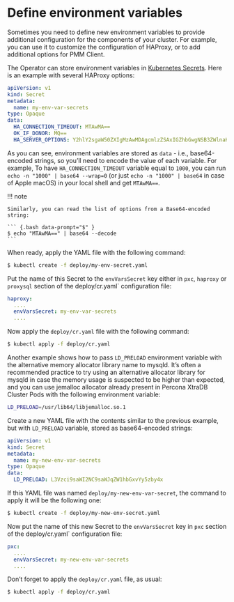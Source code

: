 # Define environment variables

Sometimes you need to define new environment variables to provide additional
configuration for the components of your cluster. For example, you can use it to
customize the configuration of HAProxy, or to add additional options for PMM
Client.

The Operator can store environment variables in [Kubernetes Secrets](https://kubernetes.io/docs/concepts/configuration/secret/). Here is an example with several HAProxy options:

```yaml
apiVersion: v1
kind: Secret
metadata:
  name: my-env-var-secrets
type: Opaque
data:
  HA_CONNECTION_TIMEOUT: MTAwMA==
  OK_IF_DONOR: MQ==
  HA_SERVER_OPTIONS: Y2hlY2sgaW50ZXIgMzAwMDAgcmlzZSAxIGZhbGwgNSB3ZWlnaHQgMQ==
```

As you can see, environment variables are stored as `data` - i.e.,
base64-encoded strings, so you’ll need to encode the value of each variable.
For example, To have `HA_CONNECTION_TIMEOUT` variable equal to `1000`, you
can run `echo -n "1000" | base64 --wrap=0` (or just `echo -n "1000" | base64`
in case of Apple macOS) in your local shell and get `MTAwMA==`.

!!! note

    Similarly, you can read the list of options from a Base64-encoded string:

    ``` {.bash data-prompt="$" }
    $ echo "MTAwMA==" | base64 --decode
    ```

When ready, apply the YAML file with the following command:

``` {.bash data-prompt="$" }
$ kubectl create -f deploy/my-env-secret.yaml
```

Put the name of this Secret to the `envVarsSecret` key either in `pxc`,
`haproxy` or `proxysql` section of the deploy/cr.yaml\` configuration file:

```yaml
haproxy:
  ....
  envVarsSecret: my-env-var-secrets
  ....
```

Now apply the `deploy/cr.yaml` file with the following command:

``` {.bash data-prompt="$" }
$ kubectl apply -f deploy/cr.yaml
```

Another example shows how to pass `LD_PRELOAD` environment variable with the
alternative memory allocator library name to mysqld. It’s often a recommended
practice to try using an alternative allocator library for mysqld in case the
memory usage is suspected to be higher than expected, and you can use jemalloc
allocator already present in Percona XtraDB Cluster Pods with the following
environment variable:

```bash
LD_PRELOAD=/usr/lib64/libjemalloc.so.1
```

Create a new YAML file with the contents similar to the previous example, but
with `LD_PRELOAD` variable, stored as base64-encoded strings:

```yaml
apiVersion: v1
kind: Secret
metadata:
  name: my-new-env-var-secrets
type: Opaque
data:
  LD_PRELOAD: L3Vzci9saWI2NC9saWJqZW1hbGxvYy5zby4x
```

If this YAML file was named `deploy/my-new-env-var-secret`, the command
to apply it will be the following one:

``` {.bash data-prompt="$" }
$ kubectl create -f deploy/my-new-env-secret.yaml
```

Now put the name of this new Secret to the `envVarsSecret` key in `pxc`
section of the deploy/cr.yaml\` configuration file:

```yaml
pxc:
  ....
  envVarsSecret: my-new-env-var-secrets
  ....
```

Don’t forget to apply the `deploy/cr.yaml` file, as usual:

``` {.bash data-prompt="$" }
$ kubectl apply -f deploy/cr.yaml
```
